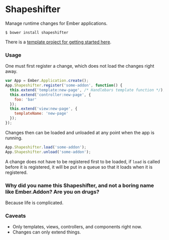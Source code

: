 # Shapeshifter

Manage runtime changes for Ember applications. 

```
$ bower install shapeshifter
```

There is a [template project for getting started here](//github.com/daliwali/shapeshifter/tree/master/skeleton). 

### Usage

One must first register a change, which does not load the changes right away.

```js
var App = Ember.Application.create();
App.Shapeshifter.register('some-addon', function() {
  this.extend('template:new-page', /* Handlebars template function */);
  this.extend('controller:new-page', {
    foo: 'bar'
  });
  this.extend('view:new-page', {
  	templateName: 'new-page'
  });
});
```

Changes then can be loaded and unloaded at any point when the app is running.

```js
App.Shapeshifter.load('some-addon');
App.Shapeshifter.unload('some-addon');
```

A change does not have to be registered first to be loaded, if `load` is called before it is registered, it will be put in a queue so that it loads when it is registered.

### Why did you name this Shapeshifter, and not a boring name like Ember.Addon? Are you on drugs?

Because life is complicated.

### Caveats

- Only templates, views, controllers, and components right now.
- Changes can only extend things.

